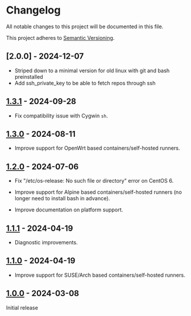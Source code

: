 # Changelog

All notable changes to this project will be documented in this file.

This project adheres to [Semantic Versioning](https://semver.org).

<!--
Note: In this file, do not use the hard wrap in the middle of a sentence for compatibility with GitHub comment style markdown rendering.
-->

## [2.0.0] - 2024-12-07

- Striped down to a minimal version for old linux with git and bash preinstalled
- Add ssh_private_key to be able to fetch repos through ssh

## [1.3.1] - 2024-09-28

- Fix compatibility issue with Cygwin `sh`.

## [1.3.0] - 2024-08-11

- Improve support for OpenWrt based containers/self-hosted runners.

## [1.2.0] - 2024-07-06

- Fix "/etc/os-release: No such file or directory" error on CentOS 6.

- Improve support for Alpine based containers/self-hosted runners (no longer need to install bash in advance).

- Improve documentation on platform support.

## [1.1.1] - 2024-04-19

- Diagnostic improvements.

## [1.1.0] - 2024-04-19

- Improve support for SUSE/Arch based containers/self-hosted runners.

## [1.0.0] - 2024-03-08

Initial release

[Unreleased]: https://github.com/taiki-e/checkout-action/compare/v1.3.1...HEAD
[1.3.1]: https://github.com/taiki-e/checkout-action/compare/v1.3.0...v1.3.1
[1.3.0]: https://github.com/taiki-e/checkout-action/compare/v1.2.0...v1.3.0
[1.2.0]: https://github.com/taiki-e/checkout-action/compare/v1.1.1...v1.2.0
[1.1.1]: https://github.com/taiki-e/checkout-action/compare/v1.1.0...v1.1.1
[1.1.0]: https://github.com/taiki-e/checkout-action/compare/v1.0.0...v1.1.0
[1.0.0]: https://github.com/taiki-e/checkout-action/releases/tag/v1.0.0
